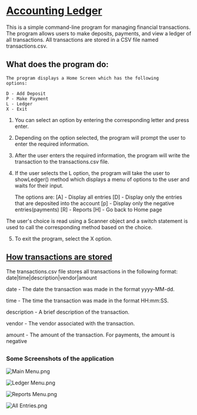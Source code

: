 # **[Accounting Ledger]()**

This is a simple command-line program for managing financial transactions.
The program allows users to make deposits, payments, and view a ledger of
all transactions. All transactions are stored in a CSV file named transactions.csv.

## What does the program do:

    The program displays a Home Screen which has the following
    options:

    D - Add Deposit
    P - Make Payment 
    L - Ledger
    X - Exit

1) You can select an option by entering the corresponding
letter and press enter.

2) Depending on the option selected,
the program will prompt the user to enter the required information.

3) After the user enters the required information, the program will 
write the transaction to the transactions.csv file. 

4) If the user selects the L option, the program will take the user to showLedger() 
method which displays a menu of options to the user and waits for their input.


    The options are:
    [A] - Display all entries
    [D] - Display only the entries that are deposited into the account
    [p] - Display only the negative entries(payments)
    [R] - Reports
    [H] - Go back to Home page

    

The user's choice is read using a Scanner object and a switch statement is used to call the corresponding method based on the choice.

5) To exit the program, select the X option.

## [How transactions are stored]()


The transactions.csv file stores all transactions in the following format:
date|time|description|vendor|amount

date - The date the transaction was made in the format yyyy-MM-dd.

time - The time the transaction was made in the format HH:mm:SS.

description - A brief description of the transaction.

vendor - The vendor associated with the transaction.

amount - The amount of the transaction. For payments, the amount is negative
##

### Some Screenshots of the application

![Main Menu.png](..%2F..%2FUsers%2FStudent%2FDesktop%2Fscreenshots%2FMain%20Menu.png)

![Ledger Menu.png](..%2F..%2FUsers%2FStudent%2FDesktop%2Fscreenshots%2FLedger%20Menu.png)

![Reports Menu.png](..%2F..%2FUsers%2FStudent%2FDesktop%2Fscreenshots%2FReports%20Menu.png)

![All Entries.png](..%2F..%2FUsers%2FStudent%2FDesktop%2Fscreenshots%2FAll%20Entries.png)